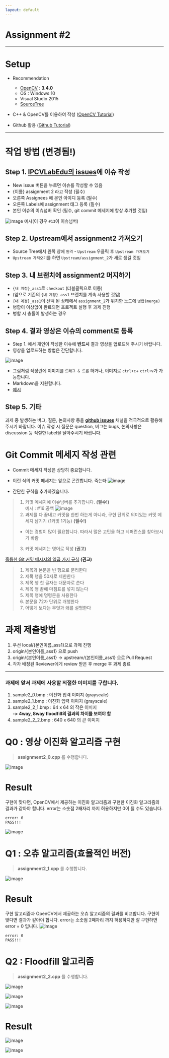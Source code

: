 ```yaml
---
layout: default
---
```


# Assignment #2

---
# Setup
- Recommendation
    - [OpenCV](https://opencv.org/) : **3.4.0**
    - OS : Windows 10
    - Visual Studio 2015  
    - [SourceTree](https://www.sourcetreeapp.com/)
  
- C++ & OpenCV를 이용하여 작성 ([OpenCV Tutorial](https://docs.google.com/presentation/d/1Uv1geoOMUp7PI4ReuiN8SLE4I6BZglN1viCBqW3DB8Y/edit))
- Github 활용 ([Github Tutorial](https://opentutorials.org/course/2708))
  
---

# 작업 방법 (변경됨!)

## Step 1. [IPCVLabEdu의 issues](https://github.com/IPCVLabEdu/assignments/issues)에 이슈 작성  
- New issue 버튼을 누르면 이슈를 작성할 수 있음 
- {이름} assignment 2 라고 작성 (필수)
- 오른쪽 Assignees 에 본인 아이디 등록 (필수)
- 오른쪽 Labels에 assignment 태그 등록 (필수)
- 본인 이슈의 이슈넘버 확인 (필수, git commit 메세지에 항상 추가할 것임) 

![image](https://user-images.githubusercontent.com/15168540/49554485-c0574200-f93f-11e8-9d48-84d15a0d31f7.png)
예시(이 경우 `#13`이 이슈넘버)

## Step 2. Upstream에서 assignment2 가져오기 
- Source Tree에서 왼쪽 창에 `원격` - `Upstream` 우클릭 후 `Upstream 가져오기`
- `Upstream 가져오기`를 하면 `Upstream/assignment_2`가 새로 생길 것임 
  
## Step 3. 내 브랜치에 assignment2 머지하기 
- `{내 계정}_ass1`로 `checkout` (더블클릭으로 이동)
- (앞으로 기존의 `{내 계정}_ass1` 브랜치를 계속 사용할 것임)
- `{내 계정}_ass1`이 선택 된 상태에서 `assignment_2`가 위치한 노드에 `병합(merge)` 
- 병합이 이상없이 완료되면 프로젝트 실행 후 과제 진행 
- 병합 시 충돌이 발생하는 경우 

## Step 4. 결과 영상은 이슈의 comment로 등록 
- Step 1. 에서 개인이 작성한 이슈에 **반드시** 결과 영상을 업로드해 주시기 바랍니다. 
- 영상을 업로드하는 방법은 간단합니다. 

![image](https://user-images.githubusercontent.com/15168540/49555057-b46c7f80-f941-11e8-8649-262e24c4d589.png)

- 그림처럼 작성란에 이미지를 `드래그 & 드롭` 하거나, 이미지로 `ctrl+c`+ `ctrl+v`가 가능합니다. 
- Markdown을 지원합니다. 
- [예시](https://github.com/IPCVLabEdu/assignments/issues/16)

## Step 5. 기타
과제 중 발생하는 버그, 질문, 논의사항 등을 **[github issues](https://github.com/IPCVLabEdu/assignments/issues)** 채널을 적극적으로 활용해 주시기 바랍니다. 이슈 작성 시 질문은 question, 버그는 bugs, 논의사항은 discussion 등 적절한 label을 달아주시기 바랍니다.  

# Git Commit 메세지 작성 관련 

- Commit 메세지 작성은 상당히 중요합니다.  
- 이런 식의 커밋 메세지는 앞으로 곤란합니다. ~~죽는다~~ ![image](https://user-images.githubusercontent.com/15168540/49555134-1e852480-f942-11e8-9d2d-8eb81f45574b.png)

- 간단한 규칙을 추가하겠습니다.  
> 1. 커밋 메세지에 이슈넘버를 추가합니다. **(필수!)**   
 예시 : #16:공백
![image](https://user-images.githubusercontent.com/15168540/49555280-af5c0000-f942-11e8-8872-0bb49b823838.png)
> 2. 과제를 다 끝내고 커밋을 한번 하는게 아니라, 구현 단위로 의미있는 커밋 메세지 남기기 (1커밋 1기능) **(필수!)** 
> - 이는 경험이 많이 필요합니다. 따라서 많은 고민을 하고 레퍼런스를 찾아보시기 바람  
> 3. 커밋 메세지는 영어로 작성 **(권고)**

[훌륭한 Git 커밋 메시지의 일곱 가지 규칙](https://item4.github.io/2016-11-01/How-to-Write-a-Git-Commit-Message/) **(권고)**  
>1. 제목과 본문을 빈 행으로 분리한다  
>2. 제목 행을 50자로 제한한다  
>3. 제목 행 첫 글자는 대문자로 쓴다  
>4. 제목 행 끝에 마침표를 넣지 않는다  
>5. 제목 행에 명령문을 사용한다  
>6. 본문을 72자 단위로 개행한다  
>7. 어떻게 보다는 무엇과 왜를 설명한다  

# 과제 제출방법 
1. 우선 local/{본인이름_ass1}으로 과제 진행
2. origin/{본인이름_ass1} 으로 push
3. origin/{본인이름_ass1} -> upstream/{본인이름_ass1} 으로 Pull Request 
4. 각자 배정된 Reviewer에게 review 받은 후 merge 후 과제 종료 

---

### 과제에 앞서 과제에 사용할 적절한 이미지를 구합니다. 
1. sample2_0.bmp : 이진화 입력 이미지 (grayscale)
2. sample2_1.bmp : 이진화 입력 이미지 (grayscale)
3. sample2_2_1.bmp : 64 x 64 의 작은 이미지   
  **-> 4way, 8way floodfill의 결과의 차이를 보여야 함**
4. sample2_2_2.bmp : 640 x 640 의 큰 이미지 

# Q0 : 영상 이진화 알고리즘 구현 
>**assignment2_0.cpp** 를 수행합니다.

![image](https://user-images.githubusercontent.com/15168540/49555725-3198f400-f944-11e8-9b16-f6d65ad3db63.png)


# **Result**  
구현이 맞다면, OpenCV에서 제공하는 이진화 알고리즘과
구현한 이진화 알고리즘의 결과가 같아야 합니다. 
error는 소숫점 2째자리 까지 허용하지만 0이 될 수도 있습니다. 

```console
error: 0
PASS!!!
```

![image](https://user-images.githubusercontent.com/15168540/49555777-7755bc80-f944-11e8-9691-42b3a62a6e31.png)

# Q1 : 오츄 알고리즘(효율적인 버전)
>**assignment2_1.cpp** 를 수행합니다.

![image](https://user-images.githubusercontent.com/15168540/49556058-84bf7680-f945-11e8-8679-dd0f23675f03.png)

# **Result**  
구현 알고리즘과 OpenCV에서 제공하는 오츄 알고리즘의 결과를 비교합니다. 
구현이 맞다면 결과가 같아야 합니다. 
error는 소숫점 2째자리 까지 허용하지만 잘 구현하면 error = 0 입니다. 
![image](https://user-images.githubusercontent.com/15168540/49556046-77a28780-f945-11e8-8ada-7cda19fcf65a.png)


```console
error: 0
PASS!!!
```

# Q2 : Floodfill 알고리즘 
>**assignment2_2.cpp** 를 수행합니다.

![image](https://user-images.githubusercontent.com/15168540/49556838-e503e780-f948-11e8-8fb0-51d1a228e1fc.png)


![image](https://user-images.githubusercontent.com/15168540/49556830-de757000-f948-11e8-960e-80874a6843e4.png)

![image](https://user-images.githubusercontent.com/15168540/49556842-e7fed800-f948-11e8-844a-a964b6b26075.png)

# **Result**  
![image](https://user-images.githubusercontent.com/15168540/49556809-ca317300-f948-11e8-9760-e26a6353cb1d.png)

![image](https://user-images.githubusercontent.com/15168540/49556818-d1588100-f948-11e8-96b4-2260b5934a9e.png)
